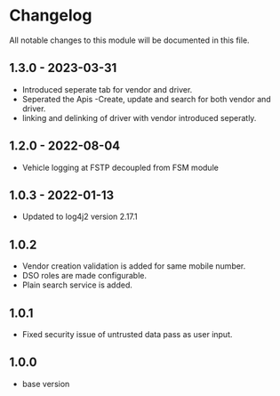 
# Changelog
All notable changes to this module will be documented in this file.

## 1.3.0 - 2023-03-31

 - Introduced seperate tab for vendor and driver.
 - Seperated the Apis -Create, update and search for both vendor and driver.
 - linking and delinking  of driver with vendor introduced seperatly.

## 1.2.0 - 2022-08-04

- Vehicle logging at FSTP decoupled from FSM module 

## 1.0.3 - 2022-01-13

- Updated to log4j2 version 2.17.1

## 1.0.2

- Vendor creation validation is added for same mobile number.
- DSO roles are made configurable.
- Plain search service is added.

## 1.0.1

- Fixed security issue of untrusted data pass as user input.

## 1.0.0

- base version
